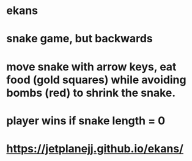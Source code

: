 # ekans
# snake game, but backwards

# move snake with arrow keys, eat food (gold squares) while avoiding bombs (red) to shrink the snake.
# player wins if snake length = 0

# https://jetplanejj.github.io/ekans/
